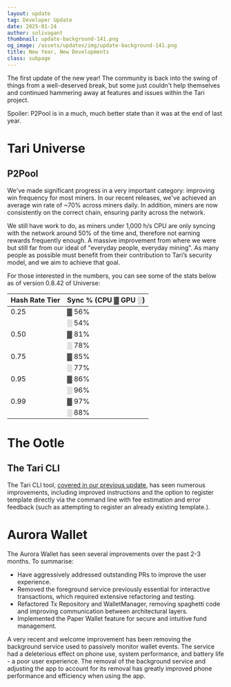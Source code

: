 ```yaml
---
layout: update
tag: Developer Update
date: 2025-01-24
author: solivagant
thumbnail: update-background-141.png
og_image: /assets/updates/img/update-background-141.png
title: New Year, New Developments
class: subpage
---
```

The first update of the new year! The community is back into the swing of things from a well-deserved break, but some just couldn't help themselves and continued hammering away at features and issues within the Tari project.

Spoiler: P2Pool is in a much, much better state than it was at the end of last year.

# Tari Universe
## P2Pool
We've made significant progress in a very important category: improving win frequency for most miners. In our recent releases, we've achieved an average win rate of ~70% across miners daily. In addition, miners are now consistently on the correct chain, ensuring parity across the network.

We still have work to do, as miners under 1,000 h/s CPU are only syncing with the network around 50% of the time and, therefore not earning rewards frequently enough. A massive improvement from where we were but still far from our ideal of "everyday people, everyday mining". As many people as possible must benefit from their contribution to Tari’s security model, and we aim to achieve that goal.

For those interested in the numbers, you can see some of the stats below as of version 0.8.42 of Universe:

| Hash Rate Tier | Sync % (CPU ▓ GPU ░) |
|----------|----------|
| 0.25  | ▓  56% |
|       | ░  54% |
| 0.50  | ▓  81% |
|       | ░  78% |
| 0.75  | ▓  85% |
|       | ░  77% |
| 0.95  | ▓  86% |
|       | ░  96% |
| 0.99  | ▓  97% |
|       | ░  88% |

# The Ootle
## The Tari CLI

The Tari CLI tool, [covered in our previous update](https://tari.com/updates/2024-11-26-update-138), has seen numerous improvements, including improved instructions and the option to register template directly via the command line with fee estimation and error feedback (such as attempting to register an already existing template.).

# Aurora Wallet
The Aurora Wallet has seen several improvements over the past 2-3 months. To summarise:

* Have aggressively addressed outstanding PRs to improve the user experience.
* Removed the foreground service previously essential for interactive transactions, which required extensive refactoring and testing.
* Refactored Tx Repository and WalletManager, removing spaghetti code and improving communication between architectural layers.
* Implemented the Paper Wallet feature for secure and intuitive fund management.

A very recent and welcome improvement has been removing the background service used to passively monitor wallet events. The service had a deleterious effect on phone use, system performance, and battery life - a poor user experience. The removal of the background service and adjusting the app to account for its removal has greatly improved phone performance and efficiency when using the app.